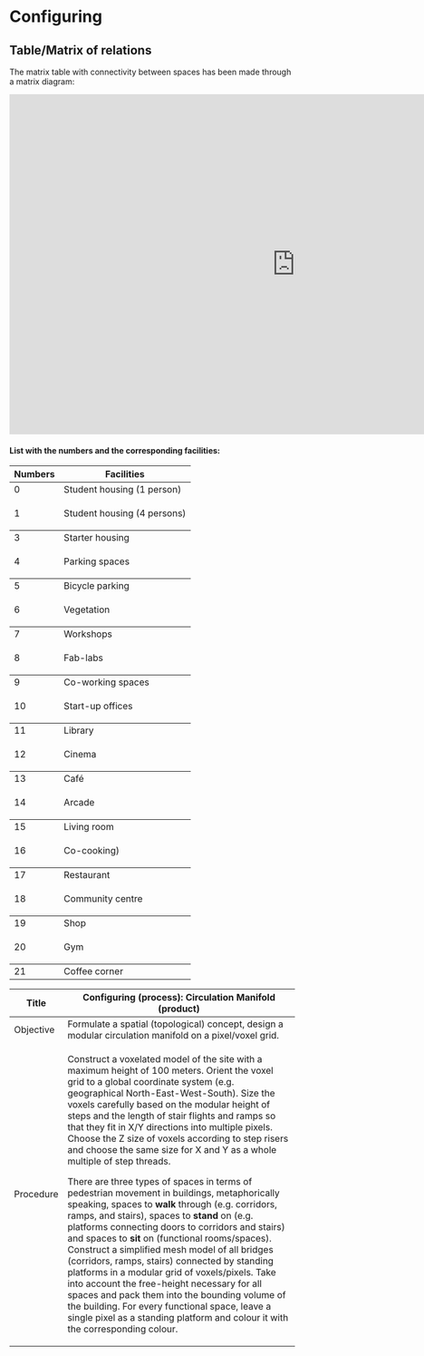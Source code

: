 # Configuring

## Table/Matrix of relations
The matrix table with connectivity between spaces has been made through a matrix diagram:
<iframe src="https://docs.google.com/spreadsheets/d/1TXr1Tw5Gzu26ivqIP-iSf-n2fq-23OCEq1nCrT7dKM0/edit#gid=1682179560" style="width:200%; height:600px;" frameborder="0">
</iframe>

#### List with the numbers and the corresponding facilities:
<table><thead><tr class="header"><th>Numbers</th><th>Facilities</th></tr></thead><tbody><tr class="odd"><td>0<td>Student housing (1 person) </td></tr><tr class="even"><td>1</td><td><p>Student housing (4 persons)</p></td></tr></tbody><tr class="odd"><td>3<td>Starter housing </td></tr><tr class="even"><td>4</td><td><p>Parking spaces</p></td></tr></tbody><tr class="odd"><td>5<td>Bicycle parking </td></tr><tr class="even"><td>6</td><td><p>Vegetation</p></td></tr></tbody><tr class="odd"><td>7<td>Workshops</td></tr><tr class="even"><td>8</td><td><p>Fab-labs</p></td></tr></tbody><tr class="odd"><td>9<td>Co-working spaces </td></tr><tr class="even"><td>10</td><td><p>Start-up offices</p></td></tr></tbody><tr class="odd"><td>11<td>Library </td></tr><tr class="even"><td>12</td><td><p>Cinema</p></td></tr></tbody><tr class="odd"><td>13<td>Café </td></tr><tr class="even"><td>14</td><td><p>Arcade</p></td></tr></tbody><tr class="odd"><td>15<td>Living room </td></tr><tr class="even"><td>16</td><td><p>Co-cooking)</p></td></tr></tbody><tr class="odd"><td>17<td>Restaurant </td></tr><tr class="even"><td>18</td><td><p>Community centre</p></td></tr></tbody><tr class="odd"><td>19<td>Shop </td></tr><tr class="even"><td>20</td><td><p>Gym</p></td></tr></tbody><tr class="odd"><td>21<td>Coffee corner </td></tr>





<table><thead><tr class="header"><th>Title</th><th>Configuring (process): Circulation Manifold (product)</th></tr></thead><tbody><tr class="odd"><td>Objective</td><td>Formulate a spatial (topological) concept, design a modular circulation manifold on a pixel/voxel grid.</td></tr><tr class="even"><td>Procedure</td><td><p>Construct a voxelated model of the site with a maximum height of 100 meters. Orient the voxel grid to a global coordinate system (e.g. geographical North-East-West-South). Size the voxels carefully based on the modular height of steps and the length of stair flights and ramps so that they fit in X/Y directions into multiple pixels. Choose the Z size of voxels according to step risers and choose the same size for X and Y as a whole multiple of step threads.</p><p>There are three types of spaces in terms of pedestrian movement in buildings, metaphorically speaking, spaces to <strong>walk</strong> through (e.g. corridors, ramps, and stairs), spaces to <strong>stand</strong> on (e.g. platforms connecting doors to corridors and stairs) and spaces to <strong>sit</strong> on (functional rooms/spaces). Construct a simplified mesh model of all bridges (corridors, ramps, stairs) connected by standing platforms in a modular grid of voxels/pixels. Take into account the free-height necessary for all spaces and pack them into the bounding volume of the building. For every functional space, leave a single pixel as a standing platform and colour it with the corresponding colour.</p></td></tr></tbody></table>